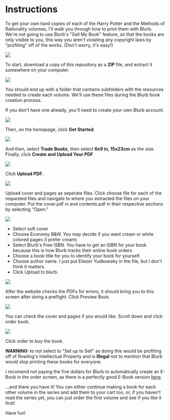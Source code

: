 
# Instructions

To get your own hard copies of each of the Harry Potter and the Methods of Rationality volumes, I'll walk you through how to print them with Blurb. We're not going to use Blurb's "Sell My Book" feature, so that the books are only visible to you, this way you aren't violating any copyright laws by "profiting" off of the works. (Don't worry, it's easy!)

![](Miscellaneous/step-01.png)

To start, download a copy of this repository as a **ZIP** file, and extract it somewhere on your computer.

![](Miscellaneous/step-02.png)

You should end up with a folder that contains subfolders with the resources needed to create each volume. We'll use these files during the Blurb book creation process.

If you don't have one already, you'll need to create your own Blurb account.

![](Miscellaneous/step-03.png)

Then, on the homepage, click **Get Started**.

![](Miscellaneous/step-04.png)

And then, select **Trade Books**, then select **6x9 in, 15x23cm** as the size. Finally, click **Create and Upload Your PDF**

![](Miscellaneous/step-05.png)

Click **Upload PDF.**

![](Miscellaneous/step-06.png)

Upload cover and pages as seperate files. Click choose file for each of the requested files and navigate to where you extracted the files on your computer. Put the cover.pdf in and contents.pdf in their respective sections by selecting "Open."

![](Miscellaneous/step-07.png)

- Select soft cover
- Choose Economy B&W. You may decide if you want cream or white colored pages (I prefer cream)
- Select Blurb's Free ISBN. You have to get an ISBN for your book because this is how Blurb tracks their online book orders.
- Choose a book title for you to identify your book for yourself.
- Choose author name. I just put Eliezer Yudkowsky in the file, but I don't think it matters.
- Click Upload to blurb.

![](Miscellaneous/step-08.png)

After the website checks the PDFs for errors, it should bring you to this screen after doing a preflight.
Click Preview Book.

![](Miscellaneous/step-09.png)

You can check the cover and pages if you would like.
Scroll down and click order book.

![](Miscellaneous/step-10.png)

Click order to buy the book. 

**WARNING:** to not select to "Set up to Sell" as doing this would be profiting off of Rowling's Intellectual Property and is **Illegal** not to mention that Blurb would stop printing these books for everyone.

I recomend not paying the five dollars for Blurb to automatically create an E-Book in the order screen, as there is a perfectly good E-Book version [here](http://hpmor.com/).


...and there you have it! You can either continue making a book for each other volume in the series and add them to your cart too, or, if you haven't read the series yet, you can just order the first volume and see if you like it first!

Have fun!
